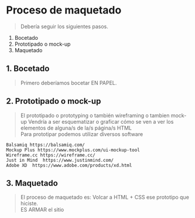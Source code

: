 # Proceso de maquetado

> Debería seguir los siguientes pasos.  

  1. Bocetado
  2. Prototipado o mock-up
  3. Maquetado 
  
## 1. Bocetado
> Primero deberíamos bocetar EN PAPEL.  

## 2. Prototipado o mock-up 
> El prototipado o prototyping o también wireframing o tambien mock-up 
> Vendría a ser esquematizar o graficar cómo se ven a ver los elementos de alguna/s de la/s página/s HTML      
> Para prototipar podemos utilizar diversos software 

    Balsamiq https://balsamiq.com/    
    Mockup Plus https://www.mockplus.com/ui-mockup-tool     
    Wireframe.cc https://wireframe.cc/    
    Just in Mind  https://www.justinmind.com/     
    Adobe XD  https://www.adobe.com/products/xd.html     
    
## 3. Maquetado 

> El proceso de maquetado es: Volcar a HTML + CSS ese prototipo que hiciste.  
> ES ARMAR el sitio  
